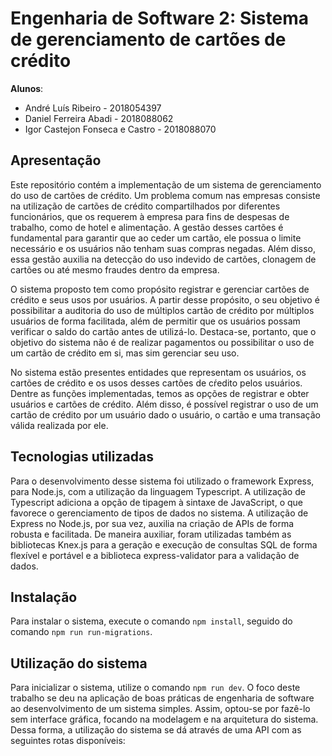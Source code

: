 # Engenharia de Software 2: Sistema de gerenciamento de cartões de crédito

**Alunos**:  
- André Luís Ribeiro - 2018054397  
- Daniel Ferreira Abadi - 2018088062  
- Igor Castejon Fonseca e Castro - 2018088070

## Apresentação

Este repositório contém a implementação de um sistema de gerenciamento do uso de cartões de crédito. Um problema comum nas empresas consiste na utilização de cartões de crédito compartilhados por diferentes funcionários, que os requerem à empresa para fins de despesas de trabalho, como de hotel e alimentação. A gestão desses cartões é fundamental para garantir que ao ceder um cartão, ele possua o limite necessário e os usuários não tenham suas compras negadas. Além disso, essa gestão auxilia na detecção do uso indevido de cartões, clonagem de cartões ou até mesmo fraudes dentro da empresa.

O sistema proposto tem como propósito registrar e gerenciar cartões de crédito e seus usos por usuários. A partir desse propósito, o seu objetivo é possibilitar a auditoria do uso de múltiplos cartão de crédito por múltiplos usuários de forma facilitada, além de permitir que os usuários possam verificar o saldo do cartão antes de utilizá-lo. Destaca-se, portanto, que o objetivo do sistema não é de realizar pagamentos ou possibilitar o uso de um cartão de crédito em si, mas sim gerenciar seu uso. 

No sistema estão presentes entidades que representam os usuários, os cartões de crédito e os usos desses cartões de cŕedito pelos usuários. Dentre as funções implementadas, temos as opções de registrar e obter usuários e cartões de crédito. Além disso, é possível registrar o uso de um cartão de crédito por um usuário dado o usuário, o cartão e uma transação válida realizada por ele.

## Tecnologias utilizadas
Para o desenvolvimento desse sistema foi utilizado o framework Express, para Node.js, com a utilização da linguagem Typescript. A utilização de Typescript adiciona a opção de tipagem à sintaxe de JavaScript, o que favorece o gerenciamento de tipos de dados no sistema. A utilização de Express no Node.js, por sua vez, auxilia na criação de APIs de forma robusta e facilitada. De maneira auxiliar, foram utilizadas também as bibliotecas Knex.js para a geração e execução de consultas SQL de forma flexível e portável e a biblioteca express-validator para a validação de dados.

## Instalação
Para instalar o sistema, execute o comando ```npm install```, seguido do comando ```npm run run-migrations```.

## Utilização do sistema
Para inicializar o sistema, utilize o comando ```npm run dev```.
O foco deste trabalho se deu na aplicação de boas práticas de engenharia de software ao desenvolvimento de um sistema simples. Assim, optou-se por fazê-lo sem interface gráfica, focando na modelagem e na arquitetura do sistema. Dessa forma, a utilização do sistema se dá através de uma API com as seguintes rotas disponíveis:
